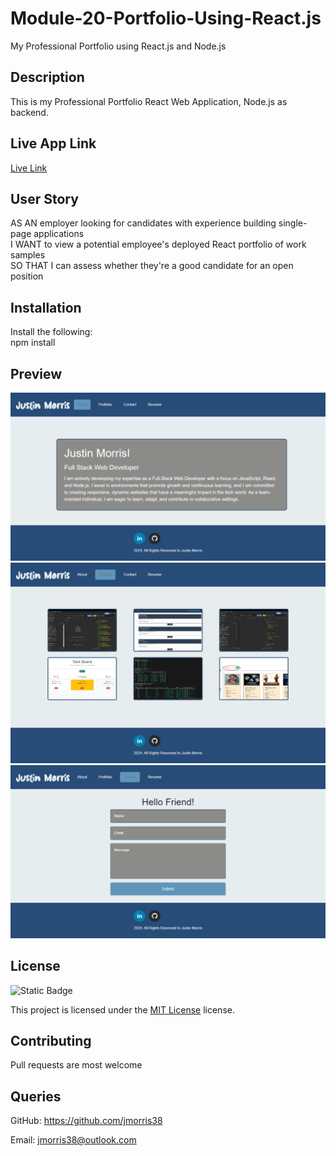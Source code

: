# Module-20-Portfolio-Using-React.js
My Professional Portfolio using React.js and Node.js

## Description
This is my Professional Portfolio React Web Application, Node.js as backend.

## Live App Link
[Live Link](https://66b8dd3718f5a5790c87ccc2--unrivaled-squirrel-34ea58.netlify.app/)

## User Story
AS AN employer looking for candidates with experience building single-page applications
<br>
I WANT to view a potential employee's deployed React portfolio of work samples
<br>
SO THAT I can assess whether they're a good candidate for an open position


## Installation

 Install the following:
 <br>
 npm install

 ## Preview
 <img src="./public/images/1.png" width="720" heigth="480">

 <img src="./public/images/2.png" width="720" heigth="480">

 <img src="./public/images/3.png" width="720" heigth="480">


 ## License

 ![Static Badge](https://img.shields.io/badge/MIT-License-blue)

 This project is licensed under the [MIT License](https://choosealicense.com/licenses/mit/) license.

 ## Contributing

 Pull requests are most welcome

 ## Queries

 GitHub: https://github.com/jmorris38

 Email: jmorris38@outlook.com
